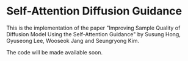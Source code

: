 # Self-Attention Diffusion Guidance

This is the implementation of the paper "Improving Sample Quality of Diffusion Model Using the Self-Attention Guidance" by Susung Hong, Gyuseong Lee, Wooseok Jang and Seungryong Kim.

The code will be made available soon.
